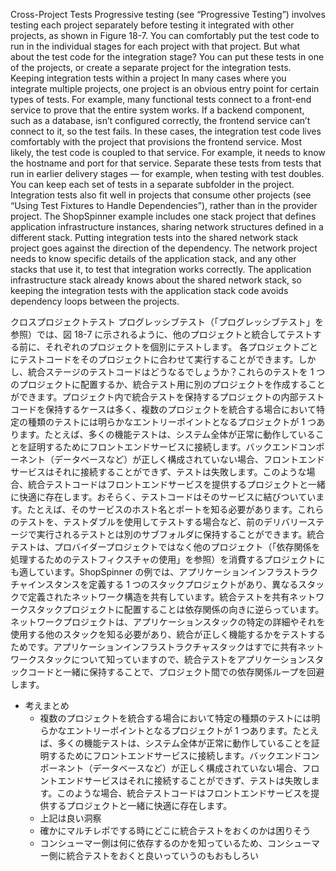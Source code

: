 Cross-Project Tests Progressive testing (see “Progressive Testing”) involves testing each project separately before testing it integrated with other projects, as shown in Figure 18-7.
You can comfortably put the test code to run in the individual stages for each project with that project. But what about the test code for the integration stage? You can put these tests in one of the projects, or create a separate project for the integration tests. Keeping integration tests within a project In many cases where you integrate multiple projects, one project is an obvious entry point for certain types of tests. For example, many functional tests connect to a front-end service to prove that the entire system works. If a backend component, such as a database, isn’t configured correctly, the frontend service can’t connect to it, so the test fails. In these cases, the integration test code lives comfortably with the project that provisions the frontend service. Most likely, the test code is coupled to that service. For example, it needs to know the hostname and port for that service. Separate these tests from tests that run in earlier delivery stages — for example, when testing with test doubles. You can keep each set of tests in a separate subfolder in the project. Integration tests also fit well in projects that consume other projects (see “Using Test Fixtures to Handle Dependencies”), rather than in the provider project. The ShopSpinner example includes one stack project that defines application infrastructure instances, sharing network structures defined in a different stack. Putting integration tests into the shared network stack project goes against the direction of the dependency. The network project needs to know specific details of the application stack, and any other stacks that use it, to test that integration works correctly. The application infrastructure stack already knows about the shared network stack, so keeping the integration tests with the application stack code avoids dependency loops between the projects.

クロスプロジェクトテスト プログレッシブテスト（「プログレッシブテスト」を参照）では、図 18-7 に示されるように、他のプロジェクトと統合してテストする前に、それぞれのプロジェクトを個別にテストします。
各プロジェクトごとにテストコードをそのプロジェクトに合わせて実行することができます。しかし、統合ステージのテストコードはどうなるでしょうか？これらのテストを 1 つのプロジェクトに配置するか、統合テスト用に別のプロジェクトを作成することができます。プロジェクト内で統合テストを保持するプロジェクトの内部テストコードを保持するケースは多く、複数のプロジェクトを統合する場合において特定の種類のテストには明らかなエントリーポイントとなるプロジェクトが 1 つあります。たとえば、多くの機能テストは、システム全体が正常に動作していることを証明するためにフロントエンドサービスに接続します。バックエンドコンポーネント（データベースなど）が正しく構成されていない場合、フロントエンドサービスはそれに接続することができず、テストは失敗します。このような場合、統合テストコードはフロントエンドサービスを提供するプロジェクトと一緒に快適に存在します。おそらく、テストコードはそのサービスに結びついています。たとえば、そのサービスのホスト名とポートを知る必要があります。これらのテストを、テストダブルを使用してテストする場合など、前のデリバリーステージで実行されるテストとは別のサブフォルダに保持することができます。統合テストは、プロバイダープロジェクトではなく他のプロジェクト（「依存関係を処理するためのテストフィクスチャの使用」を参照）を消費するプロジェクトにも適しています。ShopSpinner の例では、アプリケーションインフラストラクチャインスタンスを定義する 1 つのスタックプロジェクトがあり、異なるスタックで定義されたネットワーク構造を共有しています。統合テストを共有ネットワークスタックプロジェクトに配置することは依存関係の向きに逆らっています。ネットワークプロジェクトは、アプリケーションスタックの特定の詳細やそれを使用する他のスタックを知る必要があり、統合が正しく機能するかをテストするためです。アプリケーションインフラストラクチャスタックはすでに共有ネットワークスタックについて知っていますので、統合テストをアプリケーションスタックコードと一緒に保持することで、プロジェクト間での依存関係ループを回避します。

- 考えまとめ
  - 複数のプロジェクトを統合する場合において特定の種類のテストには明らかなエントリーポイントとなるプロジェクトが 1 つあります。たとえば、多くの機能テストは、システム全体が正常に動作していることを証明するためにフロントエンドサービスに接続します。バックエンドコンポーネント（データベースなど）が正しく構成されていない場合、フロントエンドサービスはそれに接続することができず、テストは失敗します。このような場合、統合テストコードはフロントエンドサービスを提供するプロジェクトと一緒に快適に存在します。
  - 上記は良い洞察
  - 確かにマルチレポでする時にどこに統合テストをおくのかは困りそう
  - コンシューマー側は何に依存するのかを知っているため、コンシューマー側に統合テストをおくと良いっていうのもおもしろい
